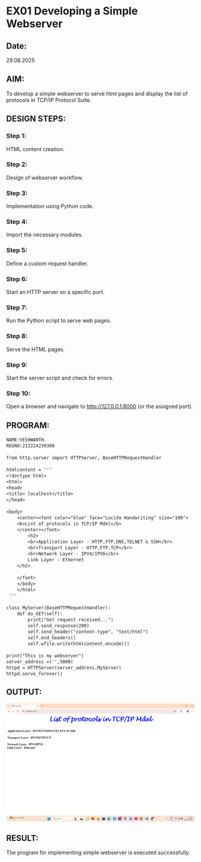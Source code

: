 # EX01 Developing a Simple Webserver
## Date:
29.08.2025
## AIM:
To develop a simple webserver to serve html pages and display the list of protocols in TCP/IP Protocol Suite.

## DESIGN STEPS:
### Step 1: 
HTML content creation.

### Step 2:
Design of webserver workflow.

### Step 3:
Implementation using Python code.

### Step 4:
Import the necessary modules.

### Step 5:
Define a custom request handler.

### Step 6:
Start an HTTP server on a specific port.

### Step 7:
Run the Python script to serve web pages.

### Step 8:
Serve the HTML pages.

### Step 9:
Start the server script and check for errors.

### Step 10:
Open a browser and navigate to http://127.0.0.1:8000 (or the assigned port).

## PROGRAM:
    NAME:VESHWANTH.
    REGNO:212224230300
    
    from http.server import HTTPServer, BaseHTTPRequestHandler

    htmlcontent = '''
    <!doctype html>
    <html>
    <head>
    <title> localhost</title>
    </head>

    <body>
        <center><font color="blue" face="Lucida Handwriting" size="100">
        <b>List of protocols in TCP/IP Mdel</b>
        </center></font>
            <h2>
            <br>Application Layer - HTTP,FTP,DNS,TELNET & SSH</br>
            <br>Transport Layer - HTTP,FTP,TCP</br>
            <br>Network Layer - IPV4/IPV6</br>
            Link Layer - Ethernet
        </h2>
        
        </font>
        </body>
        </html>
     '''

    class MyServer(BaseHTTPRequestHandler):
        def do_GET(self):
            print("Get request received...")
            self.send_response(200) 
            self.send_header("content-type", "text/html")       
            self.end_headers()
            self.wfile.write(htmlcontent.encode())

    print("This is my webserver") 
    server_address =('',5000)
    httpd = HTTPServer(server_address,MyServer)
    httpd.serve_forever()

## OUTPUT:
![out img](<Screenshot 2025-08-28 221419.png>)

## RESULT:
The program for implementing simple webserver is executed successfully.
